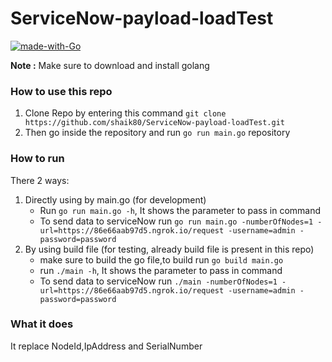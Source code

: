 # ServiceNow-payload-loadTest
[![made-with-Go](https://img.shields.io/badge/Made%20with-Go-1f425f.svg)](http://golang.org)

**Note :** Make sure to download and install golang
### How to use this repo
1. Clone Repo by entering this command `git clone https://github.com/shaik80/ServiceNow-payload-loadTest.git`
2. Then go inside the repository and run `go run main.go`
repository

### How to run

There 2 ways:

1. Directly using by main.go (for development)
    *  Run `go run main.go -h`, It shows the parameter to pass in command
    * To send data to serviceNow run `go run main.go -numberOfNodes=1 -url=https://86e66aab97d5.ngrok.io/request -username=admin -password=password`
2. By using build file (for testing, already build file is present in this repo)
    * make sure to build the go file,to build run `go build main.go`
    * run `./main -h`, It shows the parameter to pass in command
    * To send data to serviceNow run `./main -numberOfNodes=1 -url=https://86e66aab97d5.ngrok.io/request -username=admin -password=password`

### What it does
It replace NodeId,IpAddress and SerialNumber